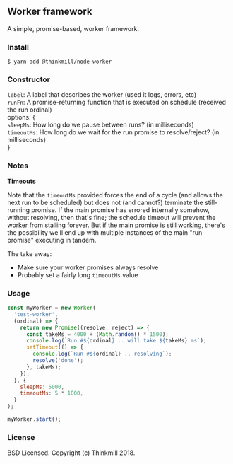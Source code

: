 ## Worker framework

A simple, promise-based, worker framework.

### Install
```
$ yarn add @thinkmill/node-worker
```

### Constructor
`label`: A label that describes the worker (used it logs, errors, etc)  
`runFn`: A promise-returning function that is executed on schedule (received the run ordinal)  
options: {  
  `sleepMs`: How long do we pause between runs? (in milliseconds)  
  `timeoutMs`: How long do we wait for the run promise to resolve/reject? (in milliseconds)  
}

### Notes
**Timeouts**

Note that the `timeoutMs` provided forces the end of a cycle (and allows the next run to be scheduled) but does not (and cannot?) terminate the still-running promise. If the main promise has errored internally somehow, without resolving, then that's fine; the schedule timeout will prevent the worker from stalling forever. But if the main promise is still working, there's the possibility we'll end up with multiple instances of the main "run promise" executing in tandem.

The take away:
- Make sure your worker promises always resolve
- Probably set a fairly long `timeoutMs` value

### Usage
```js
const myWorker = new Worker(
  'test-worker',
  (ordinal) => {
    return new Promise((resolve, reject) => {
      const takeMs = 4000 + (Math.random() * 1500);
      console.log(`Run #${ordinal} .. will take ${takeMs} ms`);
      setTimeout(() => {
        console.log(`Run #${ordinal} .. resolving`);
        resolve('done');
      }, takeMs);
    });
  }, {
    sleepMs: 5000,
    timeoutMs: 5 * 1000,
  }
);

myWorker.start();
```

### License
BSD Licensed. Copyright (c) Thinkmill 2018.
